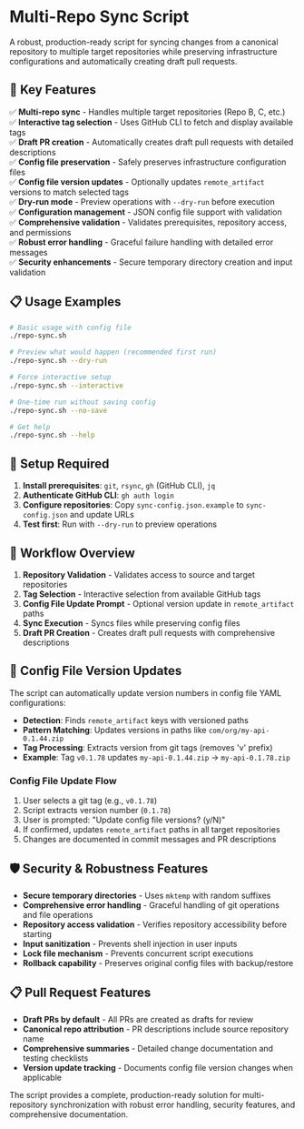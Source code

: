 # Multi-Repo Sync Script

A robust, production-ready script for syncing changes from a canonical repository to multiple target repositories while preserving infrastructure configurations and automatically creating draft pull requests.

## 🎉 Key Features

✅ **Multi-repo sync** - Handles multiple target repositories (Repo B, C, etc.)  
✅ **Interactive tag selection** - Uses GitHub CLI to fetch and display available tags  
✅ **Draft PR creation** - Automatically creates draft pull requests with detailed descriptions  
✅ **Config file preservation** - Safely preserves infrastructure configuration files  
✅ **Config file version updates** - Optionally updates `remote_artifact` versions to match selected tags  
✅ **Dry-run mode** - Preview operations with `--dry-run` before execution  
✅ **Configuration management** - JSON config file support with validation  
✅ **Comprehensive validation** - Validates prerequisites, repository access, and permissions  
✅ **Robust error handling** - Graceful failure handling with detailed error messages  
✅ **Security enhancements** - Secure temporary directory creation and input validation  

## 📋 Usage Examples

```bash
# Basic usage with config file
./repo-sync.sh

# Preview what would happen (recommended first run)
./repo-sync.sh --dry-run

# Force interactive setup
./repo-sync.sh --interactive

# One-time run without saving config
./repo-sync.sh --no-save

# Get help
./repo-sync.sh --help
```

## 🔧 Setup Required

1. **Install prerequisites**: `git`, `rsync`, `gh` (GitHub CLI), `jq`
2. **Authenticate GitHub CLI**: `gh auth login`
3. **Configure repositories**: Copy `sync-config.json.example` to `sync-config.json` and update URLs
4. **Test first**: Run with `--dry-run` to preview operations

## 🔄 Workflow Overview

1. **Repository Validation** - Validates access to source and target repositories
2. **Tag Selection** - Interactive selection from available GitHub tags
3. **Config File Update Prompt** - Optional version update in `remote_artifact` paths
4. **Sync Execution** - Syncs files while preserving config files
5. **Draft PR Creation** - Creates draft pull requests with comprehensive descriptions

## 📝 Config File Version Updates

The script can automatically update version numbers in config file YAML configurations:

- **Detection**: Finds `remote_artifact` keys with versioned paths
- **Pattern Matching**: Updates versions in paths like `com/org/my-api-0.1.44.zip`
- **Tag Processing**: Extracts version from git tags (removes 'v' prefix)
- **Example**: Tag `v0.1.78` updates `my-api-0.1.44.zip` → `my-api-0.1.78.zip`

### Config File Update Flow

1. User selects a git tag (e.g., `v0.1.78`)
2. Script extracts version number (`0.1.78`)
3. User is prompted: "Update config file versions? (y/N)"
4. If confirmed, updates `remote_artifact` paths in all target repositories
5. Changes are documented in commit messages and PR descriptions

## 🛡️ Security & Robustness Features

- **Secure temporary directories** - Uses `mktemp` with random suffixes
- **Comprehensive error handling** - Graceful handling of git operations and file operations
- **Repository access validation** - Verifies repository accessibility before starting
- **Input sanitization** - Prevents shell injection in user inputs
- **Lock file mechanism** - Prevents concurrent script executions
- **Rollback capability** - Preserves original config files with backup/restore

## 📋 Pull Request Features

- **Draft PRs by default** - All PRs are created as drafts for review
- **Canonical repo attribution** - PR descriptions include source repository name
- **Comprehensive summaries** - Detailed change documentation and testing checklists
- **Version update tracking** - Documents config file version changes when applicable

The script provides a complete, production-ready solution for multi-repository synchronization with robust error handling, security features, and comprehensive documentation.
